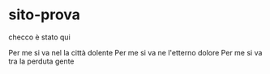 # sito-prova

checco è stato qui

Per me si va nel la città dolente
Per me si va ne l'etterno dolore
Per me si va tra la perduta gente
